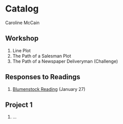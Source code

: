 # Catalog 

Caroline McCain

## Workshop

1. Line Plot
2. The Path of a Salesman Plot
3. The Path of a Newspaper Deliveryman (Challenge)

## Responses to Readings

1. [Blumenstock Reading](https://github.com/caroline-mccain/workshop/blob/master/blumenstock.md) (January 27)

## Project 1

1. ...
